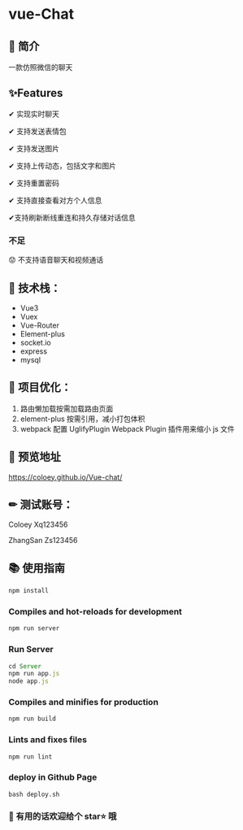 # vue-Chat

## 🎯 简介

一款仿照微信的聊天

## ✨Features

✔ 实现实时聊天

✔ 支持发送表情包

✔ 支持发送图片

✔ 支持上传动态，包括文字和图片

✔ 支持重置密码

✔ 支持直接查看对方个人信息

✔支持刷新断线重连和持久存储对话信息

### 不足

😟 不支持语音聊天和视频通话

## 🚀 技术栈：

- Vue3
- Vuex
- Vue-Router
- Element-plus
- socket.io
- express
- mysql

## 🎉 项目优化：

1. 路由懒加载按需加载路由页面
2. element-plus 按需引用，减小打包体积
3. webpack 配置 UglifyPlugin Webpack Plugin 插件用来缩小 js 文件

## 👀 预览地址

https://coloey.github.io/Vue-chat/

## ✏ 测试账号：

Coloey Xq123456

ZhangSan Zs123456

## 📚 使用指南

```js
npm install
```

### Compiles and hot-reloads for development

```js
npm run server
```

### Run Server

```js
cd Server
npm run app.js
node app.js
```

### Compiles and minifies for production

```js
npm run build
```

### Lints and fixes files

```js
npm run lint
```

### deploy in Github Page

```
bash deploy.sh
```

### 🤗 有用的话欢迎给个 star⭐ 哦
